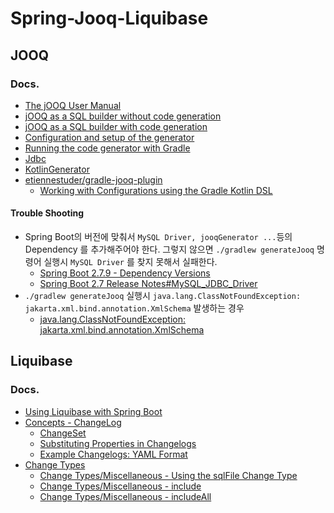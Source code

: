 # Spring-Jooq-Liquibase

## JOOQ

### Docs.

- [The jOOQ User Manual](https://www.jooq.org/doc/3.14/manual/)
- [jOOQ as a SQL builder without code generation](https://www.jooq.org/doc/3.14/manual/getting-started/use-cases/jooq-as-a-sql-builder-without-codegeneration/)
- [jOOQ as a SQL builder with code generation](https://www.jooq.org/doc/3.14/manual/getting-started/use-cases/jooq-as-a-sql-builder-with-code-generation/)
- [Configuration and setup of the generator](https://www.jooq.org/doc/3.14/manual/code-generation/codegen-configuration/)
- [Running the code generator with Gradle](https://www.jooq.org/doc/3.14/manual/code-generation/codegen-gradle/)
- [Jdbc](https://www.jooq.org/doc/3.14/manual/code-generation/codegen-advanced/codegen-config-jdbc/)
- [KotlinGenerator](https://www.jooq.org/doc/3.14/manual/code-generation/kotlingenerator/)
- [etiennestuder/gradle-jooq-plugin](https://github.com/etiennestuder/gradle-jooq-plugin)
    - [Working with Configurations using the Gradle Kotlin DSL](https://github.com/etiennestuder/gradle-jooq-plugin/blob/main/KotlinDSL.md)

#### Trouble Shooting

- Spring Boot의 버전에 맞춰서 `MySQL Driver, jooqGenerator ...`등의 Dependency 를 추가해주어야 한다. 그렇지 않으면 `./gradlew generateJooq` 명령어
  실행시 `MySQL Driver` 를 찾지 못해서 실패한다.
    - [Spring Boot 2.7.9 - Dependency Versions](https://docs.spring.io/spring-boot/docs/2.7.9/reference/html/dependency-versions.html)
    - [Spring Boot 2.7 Release Notes#MySQL_JDBC_Driver](https://github.com/spring-projects/spring-boot/wiki/Spring-Boot-2.7-Release-Notes#mysql-jdbc-driver)
- `./gradlew generateJooq` 실행시 `java.lang.ClassNotFoundException: jakarta.xml.bind.annotation.XmlSchema` 발생하는 경우
    - [java.lang.ClassNotFoundException: jakarta.xml.bind.annotation.XmlSchema](https://github.com/etiennestuder/gradle-jooq-plugin/issues/209)

## Liquibase

### Docs.

- [Using Liquibase with Spring Boot](https://docs.liquibase.com/tools-integrations/springboot/springboot.html)
- [Concepts - ChangeLog](https://docs.liquibase.com/concepts/changelogs/home.html)
    - [ChangeSet](https://docs.liquibase.com/concepts/changelogs/changeset.html)
    - [Substituting Properties in Changelogs](https://docs.liquibase.com/concepts/changelogs/property-substitution.html)
    - [Example Changelogs: YAML Format](https://docs.liquibase.com/concepts/changelogs/yaml-format.html)
- [Change Types](https://docs.liquibase.com/change-types/home.html)
    - [Change Types/Miscellaneous - Using the sqlFile Change Type](https://docs.liquibase.com/change-types/sql-file.html)
    - [Change Types/Miscellaneous - include](https://docs.liquibase.com/change-types/include.html)
    - [Change Types/Miscellaneous - includeAll](https://docs.liquibase.com/change-types/includeall.html)
